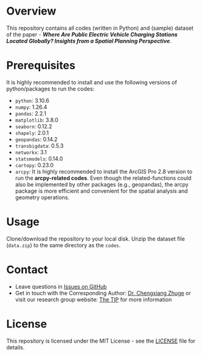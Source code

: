 # Overview
This repository contains all codes (written in Python) and (sample) dataset of the paper - 
***Where Are Public Electric Vehicle Charging Stations Located Globally? Insights from a Spatial Planning Perspective***.

# Prerequisites
It is highly recommended to install and use the following versions of python/packages to run the codes:
- ``python``: 3.10.6
- ``numpy``: 1.26.4
- ``pandas``: 2.2.1
- ``matplotlib``: 3.8.0
- ``seaborn``: 0.12.2
- ``shapely``: 2.0.1
- ``geopandas``: 0.14.2
- ``transbigdata``: 0.5.3
- ``networkx``: 3.1
- ``statsmodels``: 0.14.0
- ``cartopy``: 0.23.0
- ``arcpy``: It is highly recommended to install the ArcGIS Pro 2.8 version to run the **arcpy-related codes**. 
 Even though the related-functions could also be implemented by other packages (e.g., geopandas), 
 the arcpy package is more efficient and convenient for the spatial analysis and geometry operations.

# Usage
Clone/download the repository to your local disk.
Unzip the dataset file (``data.zip``) to the same directory as the ``codes``.

# Contact
- Leave questions in [Issues on GitHub](https://github.com/XanderPENG/global-evcs/issues)
- Get in touch with the Corresponding Author: [Dr. Chengxiang Zhuge](mailto:chengxiang.zhuge@polyu.edu.hk)
or visit our research group website: [The TIP](https://thetipteam.editorx.io/website) for more information

# License
This repository is licensed under the MIT License - see the [LICENSE](LICENSE) file for details.

